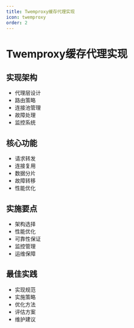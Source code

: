 ```yaml
---
title: Twemproxy缓存代理实现
icon: twemproxy
order: 2
---
```


# Twemproxy缓存代理实现

## 实现架构
- 代理层设计
- 路由策略
- 连接池管理
- 故障处理
- 监控系统

## 核心功能
- 请求转发
- 连接复用
- 数据分片
- 故障转移
- 性能优化

## 实施要点
- 架构选择
- 性能优化
- 可靠性保证
- 监控管理
- 运维保障

## 最佳实践
- 实现规范
- 实施策略
- 优化方法
- 评估方案
- 维护建议
